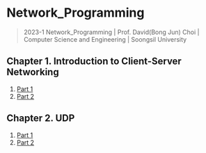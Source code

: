 # Network_Programming
> 2023-1 Network_Programming | Prof. David(Bong Jun) Choi | Computer Science and Engineering | Soongsil University

## Chapter 1. Introduction to Client-Server Networking
1) [Part 1](https://miniature-silica-fec.notion.site/1-Introduction-to-Client-Server-Networking-Part-1-c218da4a9adc479b8b0a3540e198ad2b)
2) [Part 2](https://miniature-silica-fec.notion.site/1-Introduction-to-Client-Server-Networking-part-2-3b227646494e42bbbbf75eb6b211be16)

## Chapter 2. UDP
1) [Part 1](https://miniature-silica-fec.notion.site/02-UDP-Part-1-f693630f59b446caaafb5ddbe885c5f2)
2) [Part 2](https://miniature-silica-fec.notion.site/02-UDP-Part-2-92869ab2aef04cefa6bafb19fd359eb7)
